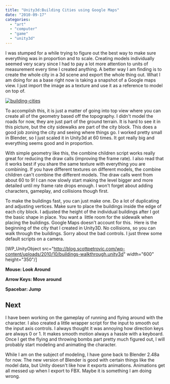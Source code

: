 ```yaml
---
title: "Unity3d:Building Cities using Google Maps"
date: "2010-09-17"
categories: 
  - "art"
  - "computer"
  - "game"
  - "unity3d"
---
```


I was stumped for a while trying to figure out the best way to make sure everything was in proportion and to scale. Creating models individually seemed very scary since I had to pay a lot more attention to units of measurement every time I created anything. A better way I am finding is to create the whole city in a 3d scene and export the whole thing out. What I am doing for as a base right now is taking a snapshot of a Google maps view. I just import the image as a texture and use it as a reference to model on top of.

[![](/images/building-cities.jpg "building-cities")](http://blog.scottpetrovic.com/wp-content/uploads/2010/09/building-cities.jpg)

To accomplish this, it is just a matter of going into top view where you can create all of the geometry based off the topography. I didn't model the roads for now, they are just part of the ground terrain. It is hard to see it in this picture, but the city sidewalks are part of the city block. This does a good job zoning the city and seeing where things go. I worked pretty small in Blender, so I just scaled it in Unity3d at 60 times. It got really big and everything seems good and in proportion.

With simple geometry like this, the combine children script works really great for reducing the draw calls (improving the frame rate). I also read that it works best if you share the same texture with everything you are combining. If you have different textures on different models, the combine children can't combine the different models. The draw calls went from about 60 to 9! I can now slowly start making the level bigger and more detailed until my frame rate drops enough. I won't forget about adding characters, gameplay, and collisions though first.

To make the buildings fast, you can just make one. Do a lot of duplicating and adjusting vertices. Make sure to place the buildings inside the edge of each city block. I adjusted the height of the individual buildings after I got the basic shape in place. You want a  little room for the sidewalk when placing the buildings. Google Maps doesn't account for this.  Here is the beginning of the city that I created in Unity3D. No collisions, so you can walk through the buildings. Sorry about the bad controls. I just threw some default scripts on a camera.

\[WP\_UnityObject src="http://blog.scottpetrovic.com/wp-content/uploads/2010/10/buildings-walkthrough.unity3d" width="600" height="350"/\]

**Mouse: Look Around**

**Arrow Keys: Move around**

**Spacebar: Jump**

## Next

I have been working on the gameplay of running and flying around with the character. I also created a little wrapper script for the input to smooth out the input axis controls. I always thought it was annoying how direction keys are always 0 or 1. It makes smooth motion always a hassle with a keyboard. Once I get the flying and throwing bombs part pretty much figured out, I will probably start modeling and animating the character.

While I am on the subject of modeling, I have gone back to Blender 2.48a for now. The new version of Blender is good with certain things like the model data, but Unity doesn't like how it exports animations. Animations get all messed up when I export to FBX. Maybe it is something I am doing wrong.
